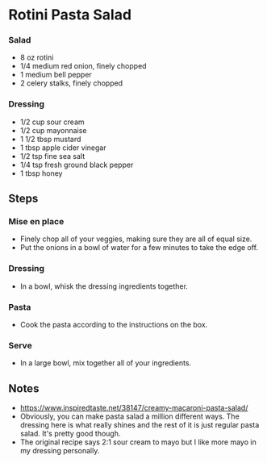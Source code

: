 # Rotini Pasta Salad

### Salad

- 8 oz rotini
- 1/4 medium red onion, finely chopped
- 1 medium bell pepper
- 2 celery stalks, finely chopped

### Dressing

- 1/2 cup sour cream
- 1/2 cup mayonnaise
- 1 1/2 tbsp mustard
- 1 tbsp apple cider vinegar
- 1/2 tsp fine sea salt
- 1/4 tsp fresh ground black pepper
- 1 tbsp honey

## Steps

### Mise en place

- Finely chop all of your veggies, making sure they are all of equal size.
- Put the onions in a bowl of water for a few minutes to take the edge off.

### Dressing

- In a bowl, whisk the dressing ingredients together.

### Pasta

- Cook the pasta according to the instructions on the box.

### Serve

- In a large bowl, mix together all of your ingredients.

## Notes

- https://www.inspiredtaste.net/38147/creamy-macaroni-pasta-salad/
- Obviously, you can make pasta salad a million different ways. The dressing here is what really shines and the rest of it is just regular pasta salad. It's pretty good though.
- The original recipe says 2:1 sour cream to mayo but I like more mayo in my dressing personally.
